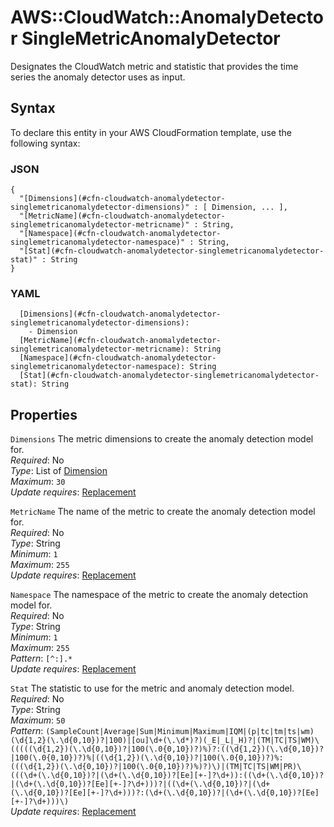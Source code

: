 # AWS::CloudWatch::AnomalyDetector SingleMetricAnomalyDetector<a name="aws-properties-cloudwatch-anomalydetector-singlemetricanomalydetector"></a>

Designates the CloudWatch metric and statistic that provides the time series the anomaly detector uses as input\.

## Syntax<a name="aws-properties-cloudwatch-anomalydetector-singlemetricanomalydetector-syntax"></a>

To declare this entity in your AWS CloudFormation template, use the following syntax:

### JSON<a name="aws-properties-cloudwatch-anomalydetector-singlemetricanomalydetector-syntax.json"></a>

```
{
  "[Dimensions](#cfn-cloudwatch-anomalydetector-singlemetricanomalydetector-dimensions)" : [ Dimension, ... ],
  "[MetricName](#cfn-cloudwatch-anomalydetector-singlemetricanomalydetector-metricname)" : String,
  "[Namespace](#cfn-cloudwatch-anomalydetector-singlemetricanomalydetector-namespace)" : String,
  "[Stat](#cfn-cloudwatch-anomalydetector-singlemetricanomalydetector-stat)" : String
}
```

### YAML<a name="aws-properties-cloudwatch-anomalydetector-singlemetricanomalydetector-syntax.yaml"></a>

```
  [Dimensions](#cfn-cloudwatch-anomalydetector-singlemetricanomalydetector-dimensions):
    - Dimension
  [MetricName](#cfn-cloudwatch-anomalydetector-singlemetricanomalydetector-metricname): String
  [Namespace](#cfn-cloudwatch-anomalydetector-singlemetricanomalydetector-namespace): String
  [Stat](#cfn-cloudwatch-anomalydetector-singlemetricanomalydetector-stat): String
```

## Properties<a name="aws-properties-cloudwatch-anomalydetector-singlemetricanomalydetector-properties"></a>

`Dimensions` <a name="cfn-cloudwatch-anomalydetector-singlemetricanomalydetector-dimensions"></a>
The metric dimensions to create the anomaly detection model for\.  
_Required_: No  
_Type_: List of [Dimension](aws-properties-cloudwatch-anomalydetector-dimension.md)  
_Maximum_: `30`  
_Update requires_: [Replacement](https://docs.aws.amazon.com/AWSCloudFormation/latest/UserGuide/using-cfn-updating-stacks-update-behaviors.html#update-replacement)

`MetricName` <a name="cfn-cloudwatch-anomalydetector-singlemetricanomalydetector-metricname"></a>
The name of the metric to create the anomaly detection model for\.  
_Required_: No  
_Type_: String  
_Minimum_: `1`  
_Maximum_: `255`  
_Update requires_: [Replacement](https://docs.aws.amazon.com/AWSCloudFormation/latest/UserGuide/using-cfn-updating-stacks-update-behaviors.html#update-replacement)

`Namespace` <a name="cfn-cloudwatch-anomalydetector-singlemetricanomalydetector-namespace"></a>
The namespace of the metric to create the anomaly detection model for\.  
_Required_: No  
_Type_: String  
_Minimum_: `1`  
_Maximum_: `255`  
_Pattern_: `[^:].*`  
_Update requires_: [Replacement](https://docs.aws.amazon.com/AWSCloudFormation/latest/UserGuide/using-cfn-updating-stacks-update-behaviors.html#update-replacement)

`Stat` <a name="cfn-cloudwatch-anomalydetector-singlemetricanomalydetector-stat"></a>
The statistic to use for the metric and anomaly detection model\.  
_Required_: No  
_Type_: String  
_Maximum_: `50`  
_Pattern_: `(SampleCount|Average|Sum|Minimum|Maximum|IQM|(p|tc|tm|ts|wm)(\d{1,2}(\.\d{0,10})?|100)|[ou]\d+(\.\d*)?)(_E|_L|_H)?|(TM|TC|TS|WM)\(((((\d{1,2})(\.\d{0,10})?|100(\.0{0,10})?)%)?:((\d{1,2})(\.\d{0,10})?|100(\.0{0,10})?)%|((\d{1,2})(\.\d{0,10})?|100(\.0{0,10})?)%:(((\d{1,2})(\.\d{0,10})?|100(\.0{0,10})?)%)?)\)|(TM|TC|TS|WM|PR)\(((\d+(\.\d{0,10})?|(\d+(\.\d{0,10})?[Ee][+-]?\d+)):((\d+(\.\d{0,10})?|(\d+(\.\d{0,10})?[Ee][+-]?\d+)))?|((\d+(\.\d{0,10})?|(\d+(\.\d{0,10})?[Ee][+-]?\d+)))?:(\d+(\.\d{0,10})?|(\d+(\.\d{0,10})?[Ee][+-]?\d+)))\)`  
_Update requires_: [Replacement](https://docs.aws.amazon.com/AWSCloudFormation/latest/UserGuide/using-cfn-updating-stacks-update-behaviors.html#update-replacement)
